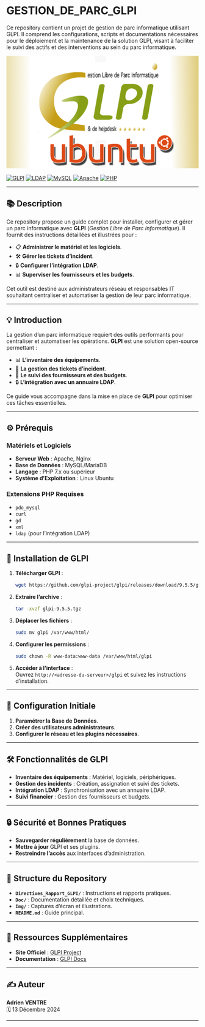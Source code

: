 # GESTION_DE_PARC_GLPI
Ce repository contient un projet de gestion de parc informatique utilisant GLPI. Il comprend les configurations, scripts et documentations nécessaires pour le déploiement et la maintenance de la solution GLPI, visant à faciliter le suivi des actifs et des interventions au sein du parc informatique.



![Bannière](Image/glpi.jpg)

[![GLPI](https://img.shields.io/badge/GLPI-009688?style=flat-square&logo=glpi&logoColor=white)](https://glpi-project.org/) [![LDAP](https://img.shields.io/badge/LDAP-000080?style=flat-square&logo=ldap&logoColor=white)](https://ldap.com/) [![MySQL](https://img.shields.io/badge/MySQL-00758F?style=flat-square&logo=mysql&logoColor=white)](https://www.mysql.com/) [![Apache](https://img.shields.io/badge/Apache-D22128?style=flat-square&logo=apache&logoColor=white)](https://httpd.apache.org/) [![PHP](https://img.shields.io/badge/PHP-777BB4?style=flat-square&logo=php&logoColor=white)](https://www.php.net/)

---

## 📚 **Description**

Ce repository propose un guide complet pour installer, configurer et gérer un parc informatique avec **GLPI** (*Gestion Libre de Parc Informatique*). Il fournit des instructions détaillées et illustrées pour :

- 📋 **Administrer le matériel et les logiciels**.  
- 🛠️ **Gérer les tickets d’incident**.  
- 🔒 **Configurer l’intégration LDAP**.  
- 📊 **Superviser les fournisseurs et les budgets**.  

Cet outil est destiné aux administrateurs réseau et responsables IT souhaitant centraliser et automatiser la gestion de leur parc informatique.

---

## 💡 **Introduction**

La gestion d’un parc informatique requiert des outils performants pour centraliser et automatiser les opérations. **GLPI** est une solution open-source permettant :

- 📊 **L’inventaire des équipements**.  
- 🔧 **La gestion des tickets d’incident**.  
- 🏢 **Le suivi des fournisseurs et des budgets**.  
- 🔒 **L’intégration avec un annuaire LDAP**.  

Ce guide vous accompagne dans la mise en place de **GLPI** pour optimiser ces tâches essentielles.

---

## ⚙️ **Prérequis**

### **Matériels et Logiciels**

- **Serveur Web** : Apache, Nginx  
- **Base de Données** : MySQL/MariaDB  
- **Langage** : PHP 7.x ou supérieur  
- **Système d’Exploitation** : Linux Ubuntu  

### **Extensions PHP Requises**

- `pdo_mysql`  
- `curl`  
- `gd`  
- `xml`  
- `ldap` (pour l’intégration LDAP)  

---

## 🚀 **Installation de GLPI**

1. **Télécharger GLPI** :  
   ```bash
   wget https://github.com/glpi-project/glpi/releases/download/9.5.5/glpi-9.5.5.tgz
   ```

2. **Extraire l’archive** :  
   ```bash
   tar -xvzf glpi-9.5.5.tgz
   ```

3. **Déplacer les fichiers** :  
   ```bash
   sudo mv glpi /var/www/html/
   ```

4. **Configurer les permissions** :  
   ```bash
   sudo chown -R www-data:www-data /var/www/html/glpi
   ```

5. **Accéder à l’interface** :  
   Ouvrez `http://<adresse-du-serveur>/glpi` et suivez les instructions d’installation.

---

## 🔧 **Configuration Initiale**

1. **Paramétrer la Base de Données**.  
2. **Créer des utilisateurs administrateurs**.  
3. **Configurer le réseau et les plugins nécessaires**.  

---

## 🛠️ **Fonctionnalités de GLPI**

- **Inventaire des équipements** : Matériel, logiciels, périphériques.  
- **Gestion des incidents** : Création, assignation et suivi des tickets.  
- **Intégration LDAP** : Synchronisation avec un annuaire LDAP.  
- **Suivi financier** : Gestion des fournisseurs et budgets.  

---

## 🔒 **Sécurité et Bonnes Pratiques**

- **Sauvegarder régulièrement** la base de données.  
- **Mettre à jour** GLPI et ses plugins.  
- **Restreindre l’accès** aux interfaces d’administration.  

---

## 📂 **Structure du Repository**

- **`Directives_Rapport_GLPI/`** : Instructions et rapports pratiques.  
- **`Doc/`** : Documentation détaillée et choix techniques.  
- **`Img/`** : Captures d’écran et illustrations.  
- **`README.md`** : Guide principal.  

---

## 📝 **Ressources Supplémentaires**

- **Site Officiel** : [GLPI Project](https://glpi-project.org)  
- **Documentation** : [GLPI Docs](https://glpi-docs.readthedocs.io)  

---

## ✍️ **Auteur**

**Adrien VENTRE**  
🗓 13 Décembre 2024  

---
